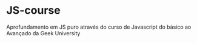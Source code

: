 # JS-course
Aprofundamento em JS puro através do curso de Javascript do básico ao Avançado da Geek University